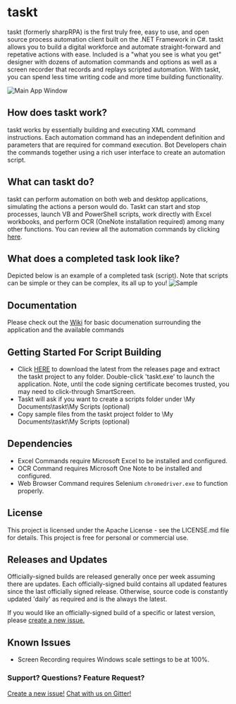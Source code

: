 
# taskt
taskt (formerly sharpRPA) is the first truly free, easy to use, and open source process automation client built on the .NET Framework in C#.  taskt allows you to build a digital workforce and automate straight-forward and repetative actions with ease.  Included is a "what you see is what you get" designer with dozens of automation commands and options as well as a screen recorder that records and replays scripted automation. With taskt, you can spend less time writing code and more time building functionality.

![Main App Window](https://i.imgur.com/ynlr3p6.png)

## How does taskt work?
taskt works by essentially building and executing XML command instructions.  Each automation command has an independent definition and parameters that are required for command execution.  Bot Developers chain the commands together using a rich user interface to create an automation script.

## What can taskt do?
taskt can perform automation on both web and desktop applications, simulating the actions a person would do. Taskt can start and stop processes, launch VB and PowerShell scripts, work directly with Excel workbooks, and perform OCR (OneNote installation required) among many other functions.  You can review all the automation commands by clicking [here](https://github.com/saucepleez/taskt/wiki/Automation-Commands).

## What does a completed task look like?
Depicted below is an example of a completed task (script). Note that scripts can be simple or they can be complex, its all up to you!
![Sample](https://i.imgur.com/fbi8JrB.png)

## Documentation
Please check out the [Wiki](https://github.com/saucepleez/taskt/wiki) for basic documenation surrounding the application and the available commands

## Getting Started For Script Building
- Click [HERE](https://github.com/saucepleez/taskt/releases/download/1.0.0.0/taskt.v1.0.0.0.OFFICIAL-SIGNED.zip) to download the latest from the releases page and extract the taskt project to any folder.  Double-click 'taskt.exe' to launch the application. Note, until the code signing certificate becomes trusted, you may need to click-through SmartScreen.
- Taskt will ask if you want to create a scripts folder under \My Documents\taskt\My Scripts (optional)
- Copy sample files from the taskt project folder to \My Documents\taskt\My Scripts (optional)

## Dependencies
- Excel Commands require Microsoft Excel to be installed and configured.
- OCR Command requires Microsoft One Note to be installed and configured.
- Web Browser Command requires Selenium `chromedriver.exe` to function properly.

## License
This project is licensed under the Apache License - see the LICENSE.md file for details.  This project is free for personal or commercial use.

## Releases and Updates
Officially-signed builds are released generally once per week assuming there are updates.  Each officially-signed build contains all updated features since the last officially signed release.  Otherwise, source code is constantly updated 'daily' as required and is the always the latest.

If you would like an officially-signed build of a specific or latest version, please [create a new issue.](https://github.com/saucepleez/taskt/issues/new)

## Known Issues
- Screen Recording requires Windows scale settings to be at 100%.

### Support? Questions? Feature Request?
 [Create a new issue!](https://github.com/saucepleez/taskt/issues/new)
 [Chat with us on Gitter!](https://gitter.im/taskt-rpa/Lobby)
